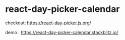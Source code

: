 # react-day-picker-calendar

checkout: https://react-day-picker.js.org/

demo : https://react-day-picker-calendar.stackblitz.io/
